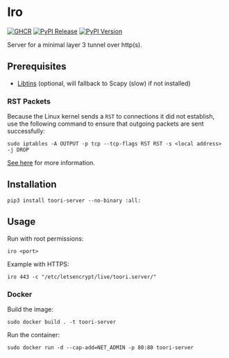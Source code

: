 # Iro 

[![GHCR](https://github.com/kokseen1/toori-server/actions/workflows/ghcr.yml/badge.svg)](https://github.com/kokseen1/toori-server/actions/workflows/ghcr.yml)
[![PyPI Release](https://github.com/kokseen1/toori-server/actions/workflows/release.yml/badge.svg)](https://github.com/kokseen1/toori-server/actions/workflows/release.yml)
[![PyPI Version](https://img.shields.io/pypi/v/toori-server.svg)](https://pypi.python.org/pypi/toori-server/)

Server for a minimal layer 3 tunnel over http(s).

## Prerequisites

- [Libtins](http://libtins.github.io/download/) (optional, will fallback to Scapy (slow) if not installed)

### RST Packets

Because the Linux kernel sends a `RST` to connections it did not establish, use the following command to ensure that outgoing packets are sent successfully:

```shell
sudo iptables -A OUTPUT -p tcp --tcp-flags RST RST -s <local address> -j DROP
```

[See here](https://stackoverflow.com/questions/9058052/unwanted-rst-tcp-packet-with-scapy) for more information.

## Installation

```shell
pip3 install toori-server --no-binary :all:
```

## Usage

Run with root permissions:

```shell
iro <port>
```

Example with HTTPS:

```shell
iro 443 -c "/etc/letsencrypt/live/toori.server/"
```

### Docker

Build the image:

```shell
sudo docker build . -t toori-server
```

Run the container:

```shell
sudo docker run -d --cap-add=NET_ADMIN -p 80:80 toori-server
```
